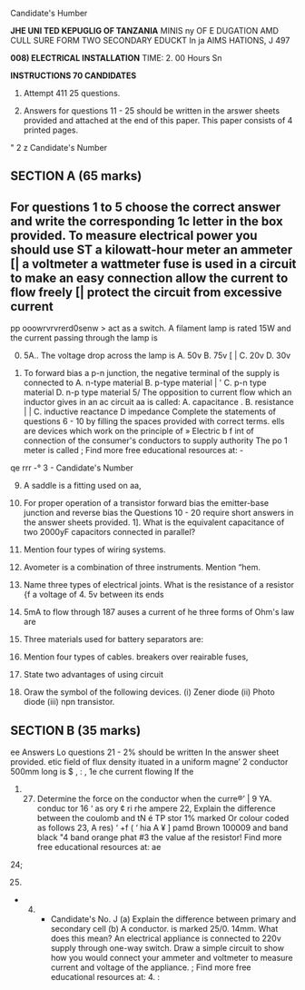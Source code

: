 Candidate's Humber

**JHE UNI TED KEPUGLIG OF TANZANIA**
MINIS ny OF E DUGATION AMD CULL SURE
FORM TWO SECONDARY EDUCKT In ja AIMS HATIONS, J 497

**008) ELECTRICAL INSTALLATION**
TIME: 2. 00 Hours
Sn

**INSTRUCTIONS 70 CANDIDATES**

1. Attempt 411 25 questions.

2. Answers for questions 11 - 25 should be written in the arswer sheets provided and attached at the end of this paper.
This paper consists of 4 printed pages.

" 2 z Candidate's Number

## SECTION A (65 marks)
For questions 1 to 5 choose the correct answer and write the corresponding 1c letter in the box provided.
To measure electrical power you should use
ST
a kilowatt-hour meter an ammeter [|
a voltmeter a wattmeter fuse is used in a circuit to make an easy connection allow the current to flow freely [|
protect the circuit from excessive current
-
pp ooowrvrvrerd0senw >
act as a switch.
   A filament lamp is rated 15W and the current passing through the lamp is

0. 5A.. The voltage drop across the lamp is
A. 50v
B. 75v [ |
C. 20v
D. 30v

4. To forward bias a p-n junction, the negative terminal of the supply is connected to
A. n-type material
B. p-type material | '
C. p-n type material
D. n-p type material
5/ The opposition to current flow which an inductor gives in an ac circuit aa is called:
A. capacitance .
B. resistance | |
C. inductive reactance
D
impedance
Complete the statements of questions 6 - 10 by filling the spaces provided with correct terms.
ells are devices which work on the principle of
» Electric b f int of connection of the consumer's conductors to supply authority
The po
1 meter is called
; Find more free educational resources at: -

qe rrr
-° 3 - Candidate's Number

9. A saddle is a fitting used on aa,

10. For proper operation of a transistor forward bias the emitter-base junction and reverse bias the
Questions 10 - 20 require short answers in the answer sheets provided.
1]. What is the equivalent capacitance of two 2000yF capacitors connected in parallel?

12. Mention four types of wiring systems.

13. Avometer is a combination of three instruments. Mention “hem.

14. Name three types of electrical joints.
What is the resistance of a resistor {f a voltage of 4. 5v between its ends

1. 5mA to flow through 187
auses a current of he three forms of Ohm's law are

17. Three materials used for battery separators are:

18. Mention four types of cables.
breakers over reairable fuses,

19. State two advantages of using circuit

20. Oraw the symbol of the following devices.
(i) Zener diode
(ii) Photo diode
(iii) npn transistor.

## SECTION B (35 marks)
ee
Answers Lo questions 21 - 2% should be written In the answer sheet provided.
etic field of flux density ituated in a uniform magne’
2 conductor 500mm long is $
, : , 1e che current flowing If the

1. 27. Determine the force on the conductor when the curre®’ | 9
YA.
conduc tor 16
‘ as ory ¢ ri rhe ampere
22, Explain the difference between the coulomb and tN é
TP
stor 1% marked Or colour coded as follows
23, A res)
‘ +f ( ‘ hia A
¥ ] pamd Brown 100009
and band black
"4 band orange phat #3 the value af the resistor!
Find more free educational resources at: ae

24;

25. 
- 4. - Candidate's No. J
(a) Explain the difference between primary and secondary cell
(b) A conductor. is marked 25/0. 14mm.
What does this mean?
An electrical appliance is connected to 220v supply through one-way switch.
Draw a simple circuit to show how you would connect your ammeter and voltmeter to measure current and voltage of the appliance. ;
Find more free educational resources at: 4. :